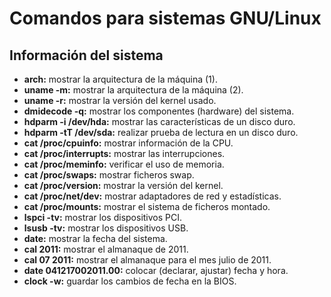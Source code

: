 # Comandos para sistemas GNU/Linux

## Información del sistema

- **arch:** mostrar la arquitectura de la máquina (1).
- **uname -m:** mostrar la arquitectura de la máquina (2).
- **uname -r:** mostrar la versión del kernel usado.
- **dmidecode -q:** mostrar los componentes (hardware) del sistema.
- **hdparm -i /dev/hda:** mostrar las características de un disco duro.
- **hdparm -tT /dev/sda:** realizar prueba de lectura en un disco duro.
- **cat /proc/cpuinfo:** mostrar información de la CPU.
- **cat /proc/interrupts:** mostrar las interrupciones.
- **cat /proc/meminfo:** verificar el uso de memoria.
- **cat /proc/swaps:** mostrar ficheros swap.
- **cat /proc/version:** mostrar la versión del kernel.
- **cat /proc/net/dev:** mostrar adaptadores de red y estadísticas.
- **cat /proc/mounts:** mostrar el sistema de ficheros montado.
- **lspci -tv:** mostrar los dispositivos PCI.
- **lsusb -tv:** mostrar los dispositivos USB.
- **date:** mostrar la fecha del sistema.
- **cal 2011:** mostrar el almanaque de 2011.
- **cal 07 2011:** mostrar el almanaque para el mes julio de 2011.
- **date 041217002011.00:** colocar (declarar, ajustar) fecha y hora.
- **clock -w:** guardar los cambios de fecha en la BIOS.

